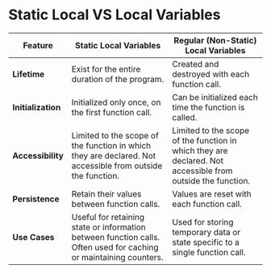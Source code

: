 # Static Local  VS Local Variables 

| Feature         | Static Local Variables                          | Regular (Non-Static) Local Variables          |
|------------------------|-------------------------------------------------|----------------------------------------------|
| **Lifetime**            | Exist for the entire duration of the program.   | Created and destroyed with each function call. |
| **Initialization**      | Initialized only once, on the first function call. | Can be initialized each time the function is called. |
| **Accessibility**      | Limited to the scope of the function in which they are declared. Not accessible from outside the function. | Limited to the scope of the function in which they are declared. Not accessible from outside the function. |
| **Persistence**        | Retain their values between function calls.       | Values are reset with each function call.    |
| **Use Cases**          | Useful for retaining state or information between function calls. Often used for caching or maintaining counters. | Used for storing temporary data or state specific to a single function call. |
